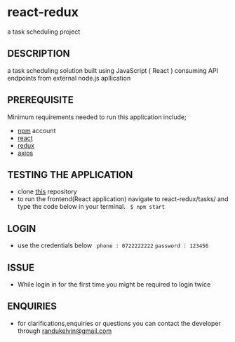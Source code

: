 # react-redux
a task scheduling  project 

## DESCRIPTION
a task scheduling solution   built using JavaScript ( React ) consuming API endpoints from external node.js apllication  

## PREREQUISITE
Minimum requirements needed to run this application include;
- [npm](https://www.npmjs.com/get-npm) account
- [react](https://reactjs.org/)
- [redux](https://react-redux.js.org/introduction/quick-start/)
- [axios](https://www.npmjs.com/package/axios) 

## TESTING THE APPLICATION 
- clone [this](https://github.com/kelvinrandu/react-redux.git) repository
- to run the frontend(React application) navigate to react-redux/tasks/ and type the code below in your terminal.
``` $ npm start```

## LOGIN 
- use the credentials below
``` phone : 0722222222```
``` password : 123456 ```

## ISSUE
- While login in for the first time you might be required to login twice 


## ENQUIRIES
- for clarifications,enquiries or questions you can contact the developer through randukelvin@gmail.com